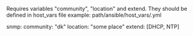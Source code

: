 
Requires variables "community", "location" and extend. They should be defined in host_vars file
example:
path/ansible/host_vars/<hostname>.yml

snmp:
  community: "dk"
  location: "some place"
  extend: [DHCP, NTP]

